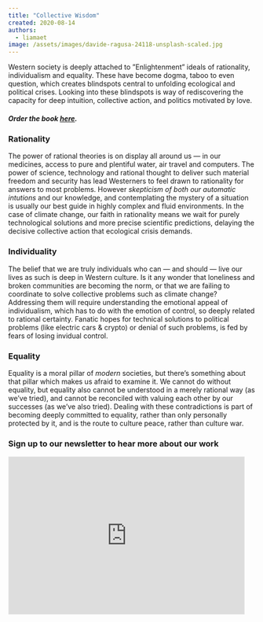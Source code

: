 ```yaml
---
title: "Collective Wisdom"
created: 2020-08-14
authors: 
  - liamaet
image: /assets/images/davide-ragusa-24118-unsplash-scaled.jpg
---
```


Western society is deeply attached to ”Enlightenment” ideals of rationality, individualism and equality. These have become dogma, taboo to even question, which creates blindspots central to unfolding ecological and political crises. Looking into these blindspots is way of rediscovering the capacity for deep intuition, collective action, and politics motivated by love.

##### Order the book [here](https://www.amazon.co.uk/Collective-Wisdom-West-shadows-Enlightenment/dp/1914568028/ref=zg_bsnr_277260_48?_encoding=UTF8&psc=1&refRID=AT9J9VZHT22WMQ6TGRX8).

### Rationality

The power of rational theories is on display all around us — in our medicines, access to pure and plentiful water, air travel and computers. The power of science, technology and rational thought to deliver such material freedom and security has lead Westerners to feel drawn to rationality for answers to most problems. However _skepticism of both our automatic intutions_ and our knowledge, and contemplating the mystery of a situation is usually our best guide in highly complex and fluid environments. In the case of climate change, our faith in rationality means we wait for purely technological solutions and more precise scientific predictions, delaying the decisive collective action that ecological crisis demands.

### Individuality

The belief that we are truly individuals who can — and should — live our lives as such is deep in Western culture. Is it any wonder that loneliness and broken communities are becoming the norm, or that we are failing to coordinate to solve collective problems such as climate change? Addressing them will require understanding the emotional appeal of individualism, which has to do with the emotion of control, so deeply related to rational certainty. Fanatic hopes for technical solutions to political problems (like electric cars & crypto) or denial of such problems, is fed by fears of losing invidual control.

### Equality

Equality is a moral pillar of _modern_ societies, but there’s something about that pillar which makes us afraid to examine it. We cannot do without equality, but equality also cannot be understood in a merely rational way (as we’ve tried), and cannot be reconciled with valuing each other by our successes (as we’ve also tried). Dealing with these contradictions is part of becoming deeply committed to equality, rather than only personally protected by it, and is the route to culture peace, rather than culture war.

### Sign up to our newsletter to hear more about our work

<iframe src="https://news.lifeitself.org/embed" width="480" height="320" style="border:1px solid #EEE; background:white;" frameborder="0" scrolling="no"></iframe>
